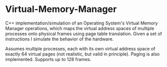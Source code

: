 # Virtual-Memory-Manager

C++ implementation/simulation of an Operating System's Virtual Memory Manager operations, which maps the virtual address spaces of multiple processes onto physical frames using page table translation. Given a set of instructions I simulate the behavior of the hardware. 

Assumes multiple processes, each with its own virtual address space of exactly 64 virtual pages (not realistic, but valid in principle). Paging is also implemented. Supports up to 128 frames.
